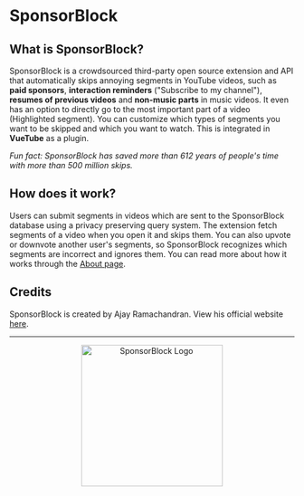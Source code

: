 # SponsorBlock

## What is SponsorBlock?
SponsorBlock is a crowdsourced third-party open source extension and API that automatically skips annoying segments in YouTube videos, such as **paid sponsors**, **interaction reminders** ("Subscribe to my channel"), **resumes of previous videos** and **non-music parts** in music videos. It even has an option to directly go to the most important part of a video (Highlighted segment). You can customize which types of segments you want to be skipped and which you want to watch. This is integrated in **VueTube** as a plugin.

*Fun fact: SponsorBlock has saved more than 612 years of people's time with more than 500 million skips.*

## How does it work?
Users can submit segments in videos which are sent to the SponsorBlock database using a privacy preserving query system. The extension fetch segments of a video when you open it and skips them. You can also upvote or downvote another user's segments, so SponsorBlock recognizes which segments are incorrect and ignores them. You can read more about how it works through the [About page](https://sponsor.ajay.app/about).

## Credits
SponsorBlock is created by Ajay Ramachandran. View his official website [here](https://ajay.app).

<hr>

<p align="center"> <img src="https://upload.wikimedia.org/wikipedia/commons/b/bd/SponsorBlockLogo.png" alt="SponsorBlock Logo" width="250"> </p>
